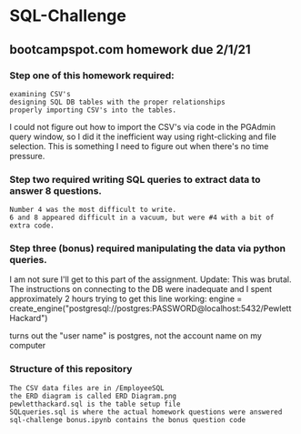 # SQL-Challenge

## bootcampspot.com homework due 2/1/21
 
### Step one of this homework required:
    examining CSV's
    designing SQL DB tables with the proper relationships
    properly importing CSV's into the tables.
    
I could not figure out how to import the CSV's via code in the PGAdmin query window, so I did it the inefficient way using right-clicking and file selection.  This is something I need to figure out when there's no time pressure.    

### Step two required writing SQL queries to extract data to answer 8 questions.
    Number 4 was the most difficult to write.  
    6 and 8 appeared difficult in a vacuum, but were #4 with a bit of extra code.

### Step three (bonus) required manipulating the data via python queries.  
I am not sure I'll get to this part of the assignment.
Update:  This was brutal. The instructions on connecting to the DB were inadequate and I spent approximately 2 hours trying to get this line working:
     engine = create_engine("postgresql://postgres:PASSWORD@localhost:5432/PewlettHackard")

turns out the "user name" is postgres, not the account name on my computer 
### Structure of this repository

    The CSV data files are in /EmployeeSQL
    the ERD diagram is called ERD Diagram.png
    pewletthackard.sql is the table setup file
    SQLqueries.sql is where the actual homework questions were answered
    sql-challenge bonus.ipynb contains the bonus question code
